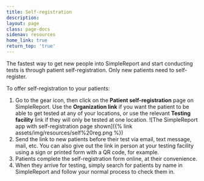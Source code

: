 ```yaml
---
title: Self-registration
description:
layout: page
class: page-docs
sidenav: resources
home_link: true
return_top: 'true'
---
```


The fastest way to get new people into SimpleReport and start conducting tests is through patient self-registration. Only new patients need to self-register.

To offer self-registration to your patients:

1. Go to the gear icon, then click on the **Patient self-registration** page on SimpleReport. Use the **Organization link** if you want the patient to be able to get tested at any of your locations, or use the relevant **Testing facility** link if they will only be tested at one location. ![The SimpleReport app with self-registration page shown]({% link assets/img/resources/self%20reg.png %})
2. Send the link to new patients before their test via email, text message, mail, etc. You can also give out the link in person at your testing facility using a sign or printed form with a QR code, for example.
3. Patients complete the self-registration form online, at their convenience.
4. When they arrive for testing, simply search for patients by name in SimpleReport and follow your normal process to check them in.

